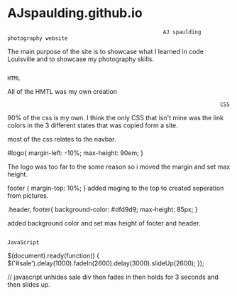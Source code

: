 # AJspaulding.github.io

                                                     AJ spaulding photography website 



The main purpose of the site is to showcase what I learned in code Louisville and to showcase my photography skills. 



                                                                       HTML


All of the HMTL was my own creation 

                                                                       CSS

 90% of the css is my own. I think the only CSS that isn't mine was the link colors in the 3 different states that was copied form a site.

 most of the css relates to the navbar.



#logo{
 margin-left: -10%;
 max-height: 90em;
}

The logo was too far to the some reason  so i moved the margin and set max height.



footer {
  margin-top: 10%;
}
added maging to the top to created seperation from pictures.


.header, footer{
  background-color: #dfd9d9;
  max-height: 85px;
}

added background color and set max height of footer and header.





                                                                     JavaScript


$(document).ready(function() {  $('#sale').delay(1000).fadeIn(2600).delay(3000).slideUp(2600);
});

// javascript unhides sale div then fades in then holds for 3 seconds and then slides up.





